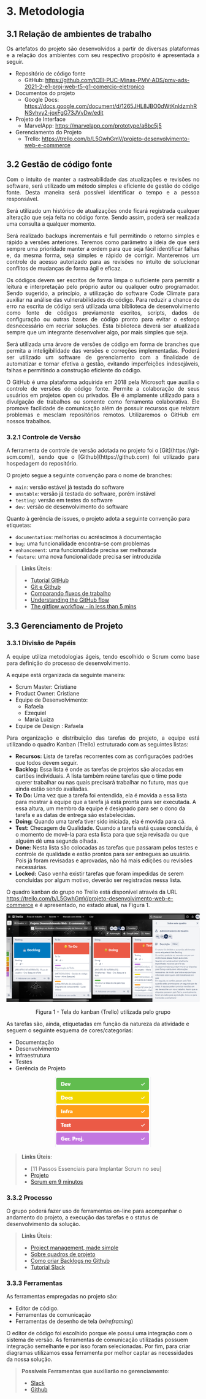 
# 3. Metodologia

## 3.1 Relação de ambientes de trabalho

<p align="justify">Os artefatos do projeto são desenvolvidos a partir de diversas plataformas e a relação dos ambientes com seu respectivo propósito é apresentada a seguir.</p>

* Repositório de código fonte
   - GitHub: https://github.com/ICEI-PUC-Minas-PMV-ADS/pmv-ads-2021-2-e1-proj-web-t5-g1-comercio-eletronico
* Documentos do projeto
   - Google Docs: https://docs.google.com/document/d/1265JHL8JBO0dWtKnldzmhRNSvhvy2-joxFgG73JVvDw/edit
* Projeto de Interface
   - MarvelApp: https://marvelapp.com/prototype/a6bc5j5
* Gerenciamento do Projeto
   - Trello: https://trello.com/b/L5GwhGmV/projeto-desenvolvimento-web-e-commerce

## 3.2 Gestão de código fonte

<p align="justify">Com o intuito de manter a rastreabilidade das atualizações e revisões no software, será utilizado um método simples e eficiente de gestão do código fonte. Desta maneira será possível identificar o tempo e a pessoa responsável.</p>

<p align="justify">Será utilizado um histórico de atualizações onde ficará registrada qualquer alteração que seja feita no código fonte. Sendo assim, poderá ser realizada uma consulta a qualquer momento.</p>

<p align="justify">Será realizado backups incrementais e full permitindo o retorno simples e rápido a versões anteriores. Teremos como parâmetro a ideia de que será sempre uma prioridade manter a ordem para que seja fácil identificar falhas e, da mesma forma, seja simples e rápido de corrigir. Manteremos um controle de acesso autorizado para as revisões no intuito de solucionar conflitos de mudanças de forma ágil e eficaz.</p>

<p align="justify">Os códigos devem ser escritos de forma limpa o suficiente para permitir a leitura e interpretação pelo próprio autor ou qualquer outro programador. Sendo sugerido, a princípio, a utilização do software Code Climate para auxiliar na análise das vulnerabilidades do código. Para reduzir a chance de erro na escrita de código será utilizada uma biblioteca de desenvolvimento como fonte de códigos previamente escritos, scripts, dados de configuração ou outras bases de código pronto para evitar o esforço desnecessário em recriar soluções. Esta biblioteca deverá ser atualizada sempre que um integrante desenvolver algo, por mais simples que seja.</p>

<p align="justify">Será utilizada uma árvore de versões de código em forma de branches que permita a inteligibilidade das versões e correções implementadas. Poderá ser utilizado um software de gerenciamento com a finalidade de automatizar e tornar efetiva a gestão, evitando imperfeições indesejáveis, falhas e permitindo a construção eficiente do código.</p>

<p align="justify">O GitHub é uma plataforma adquirida em 2018  pela Microsoft que auxilia o controle de versões do código fonte. Permite a colaboração de seus usuários em projetos open ou privados. Ele é amplamente utilizado para a divulgação de trabalhos ou somente como ferramenta colaborativa. Ele promove facilidade de comunicação além de possuir recursos que relatam problemas e mesclam repositórios remotos.
Utilizaremos o GitHub em nossos trabalhos.</p>


### 3.2.1 Controle de Versão

<p align="justify">A ferramenta de controle de versão adotada no projeto foi o [Git](https://git-scm.com/), sendo que o [Github](https://github.com) foi utilizado para hospedagem do repositório.</p>

O projeto segue a seguinte convenção para o nome de branches:

- `main`: versão estável já testada do software
- `unstable`: versão já testada do software, porém instável
- `testing`: versão em testes do software
- `dev`: versão de desenvolvimento do software

Quanto à gerência de issues, o projeto adota a seguinte convenção para etiquetas:

- `documentation`: melhorias ou acréscimos à documentação
- `bug`: uma funcionalidade encontra-se com problemas
- `enhancement`: uma funcionalidade precisa ser melhorada
- `feature`: uma nova funcionalidade precisa ser introduzida

> **Links Úteis**:
> - [Tutorial GitHub](https://guides.github.com/activities/hello-world/)
> - [Git e Github](https://www.youtube.com/playlist?list=PLHz_AreHm4dm7ZULPAmadvNhH6vk9oNZA)
>  - [Comparando fluxos de trabalho](https://www.atlassian.com/br/git/tutorials/comparing-workflows)
> - [Understanding the GitHub flow](https://guides.github.com/introduction/flow/)
> - [The gitflow workflow - in less than 5 mins](https://www.youtube.com/watch?v=1SXpE08hvGs)

## 3.3 Gerenciamento de Projeto

### 3.3.1 Divisão de Papéis

<p align="justify">A equipe utiliza metodologias ágeis, tendo escolhido o Scrum como base para definição do processo de desenvolvimento.</p>

A equipe está organizada da seguinte maneira:
* Scrum Master:  Cristiane
* Product Owner: Cristiane
* Equipe de Desenvolvimento:
     - Rafaela
     - Ezequiel
     - Maria Luiza
* Equipe de Design : Rafaela

<p align="justify">Para organização e distribuição das tarefas do projeto, a equipe está utilizando o quadro Kanban (Trello) estruturado com as seguintes listas:</p>

- **Recursos:** Lista de tarefas recorrentes com as configurações padrões que todos devem seguir.
- **Backlog:** Essa lista é onde as tarefas de projetos são alocadas em cartões individuais. A lista também reúne tarefas que o time pode querer trabalhar ou nas quais precisará trabalhar no futuro, mas que ainda estão sendo avaliadas.
- **To Do:** Uma vez que a tarefa foi entendida, ela é movida a essa lista para mostrar à equipe que a tarefa já está pronta para ser executada. A essa altura, um membro da equipe é designado para ser o dono da tarefa e as datas de entrega são estabelecidas.
- **Doing:** Quando uma tarefa tiver sido iniciada, ela é movida para cá.
- **Test:** Checagem de Qualidade. Quando a tarefa está quase concluída, é o momento de movê-la para esta lista para que seja revisada ou que alguém dê uma segunda olhada.
- **Done:** Nesta lista são colocadas as tarefas que passaram pelos testes e controle de qualidade e estão prontos para ser entregues ao usuário. Pois já foram revisadas e aprovadas, não há mais edições ou revisões necessárias.
- **Locked:** Caso venha existir tarefas que foram impedidas de serem concluídas por algum motivo, deverão ser registradas nessa lista.

O quadro kanban do grupo no Trello está disponível através da URL https://trello.com/b/L5GwhGmV/projeto-desenvolvimento-web-e-commerce e é apresentado, no estado atual, na Figura 1.

<p align="center">
<img src="https://github.com/ICEI-PUC-Minas-PMV-ADS/pmv-ads-2021-2-e1-proj-web-t5-g1-comercio-eletronico/blob/main/docs/img/trello.png?raw=true" alt="quadro kanban">
</p>
<p align="center">Figura 1 - Tela do kanban (Trello) utilizada pelo grupo</p>

As tarefas são, ainda, etiquetadas em função da natureza da atividade e seguem o seguinte esquema de cores/categorias:

* Documentação                                            
* Desenvolvimento                                                          
* Infraestrutura
* Testes
* Gerência de Projeto

<p align="center">
<img src="https://github.com/ICEI-PUC-Minas-PMV-ADS/pmv-ads-2021-2-e1-proj-web-t5-g1-comercio-eletronico/blob/main/docs/img/etiquetas.PNG?raw=true" alt="Etiquetas">
</p>

> **Links Úteis**:
> - [11 Passos Essenciais para Implantar Scrum no seu]
> - [Projeto](https://mindmaster.com.br/scrum-11-passos/)
> - [Scrum em 9 minutos](https://www.youtube.com/watch?v=XfvQWnRgxG0)

### 3.3.2 Processo

O grupo poderá fazer uso de ferramentas on-line para acompanhar o andamento do projeto, a execução das tarefas e o status de desenvolvimento da solução.

> **Links Úteis**:
> - [Project management, made simple](https://github.com/features/project-management/)
> - [Sobre quadros de projeto](https://docs.github.com/pt/github/managing-your-work-on-github/about-project-boards)
> - [Como criar Backlogs no Github](https://www.youtube.com/watch?v=RXEy6CFu9Hk)
> - [Tutorial Slack](https://slack.com/intl/en-br/)

### 3.3.3 Ferramentas

As ferramentas empregadas no projeto são:

- Editor de código.
- Ferramentas de comunicação
- Ferramentas de desenho de tela (_wireframing_)

O editor de código foi escolhido porque ele possui uma integração com o sistema de versão. As ferramentas de comunicação utilizadas possuem integração semelhante e por isso foram selecionadas. Por fim, para criar diagramas utilizamos essa ferramenta por melhor captar as necessidades da nossa solução.

> **Possíveis Ferramentas que auxiliarão no gerenciamento**:
> - [Slack](https://slack.com/)
> - [Github](https://github.com/)
